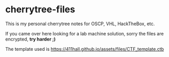 # cherrytree-files

This is my personal cherrytree notes for OSCP, VHL, HackTheBox, etc.

If you came over here looking for a lab machine solution, sorry the files are encrypted, **try harder ;)**

The template used is https://411hall.github.io/assets/files/CTF_template.ctb
